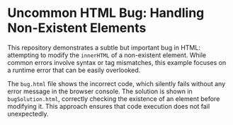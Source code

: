 # Uncommon HTML Bug: Handling Non-Existent Elements

This repository demonstrates a subtle but important bug in HTML: attempting to modify the `innerHTML` of a non-existent element.  While common errors involve syntax or tag mismatches, this example focuses on a runtime error that can be easily overlooked.

The `bug.html` file shows the incorrect code, which silently fails without any error message in the browser console. The solution is shown in `bugSolution.html`, correctly checking the existence of an element before modifying it. This approach ensures that code execution does not fail unexpectedly.